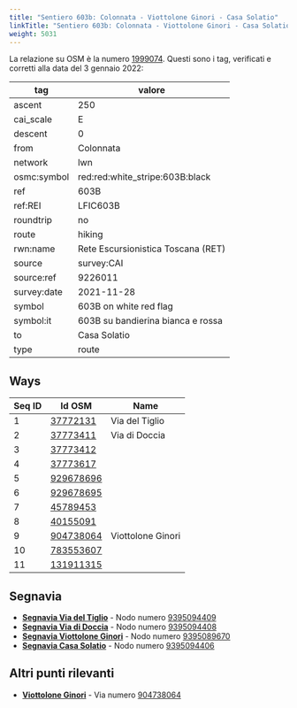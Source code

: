 ```yaml
---
title: "Sentiero 603b: Colonnata - Viottolone Ginori - Casa Solatio"
linkTitle: "Sentiero 603b: Colonnata - Viottolone Ginori - Casa Solatio"
weight: 5031
---
```


La relazione su OSM è la numero [1999074]. Questi sono i tag, verificati e corretti alla data del 3 gennaio 2022:

| tag         | valore                                 |
|-------------|----------------------------------------|
| ascent      | 250                                    |
| cai_scale   | E                                      |
| descent     | 0                                      |
| from        | Colonnata                              |
| network     | lwn                                    |
| osmc:symbol | red:red:white_stripe:603B:black        |
| ref         | 603B                                   |
| ref:REI     | LFIC603B                               |
| roundtrip   | no                                     |
| route       | hiking                                 |
| rwn:name    | Rete Escursionistica Toscana (RET)     |
| source      | survey:CAI                             |
| source:ref  | 9226011                                |
| survey:date | 2021-11-28                             |
| symbol      | 603B on white red flag                 |
| symbol:it   | 603B su bandierina bianca e rossa      |
| to          | Casa Solatio                           |
| type        | route                                  |

## Ways

| Seq ID | Id OSM       | Name                  |
|--------|--------------|-----------------------|
|  1     |  [37772131]  | Via del Tiglio        |
|  2     |  [37773411]  | Via di Doccia         |
|  3     |  [37773412]  |                       |
|  4     |  [37773617]  |                       |
|  5     |  [929678696] |                       |
|  6     |  [929678695] |                       |
|  7     |  [45789453]  |                       |
|  8     |  [40155091]  |                       |
|  9     |  [904738064] | Viottolone Ginori     |
| 10     |  [783553607] |                       |
| 11     |  [131911315] |                       |

## Segnavia

- **[Segnavia Via del Tiglio]** - Nodo numero [9395094409]
- **[Segnavia Via di Doccia]** - Nodo numero [9395094408]
- **[Segnavia Viottolone Ginori]** - Nodo numero [9395089670]
- **[Segnavia Casa Solatio]** - Nodo numero [9395094406]


## Altri punti rilevanti

- **[Viottolone Ginori]** - Via numero [904738064]

[1999074]:https://www.openstreetmap.org/relation/1999074

[37772131]:https://www.openstreetmap.org/way/37772131
[37773411]:https://www.openstreetmap.org/way/37773411
[37773412]:https://www.openstreetmap.org/way/37773412
[37773617]:https://www.openstreetmap.org/way/37773617
[929678696]:https://www.openstreetmap.org/way/929678696
[929678695]:https://www.openstreetmap.org/way/929678695
[45789453]:https://www.openstreetmap.org/way/45789453
[40155091]:https://www.openstreetmap.org/way/40155091
[904738064]:https://www.openstreetmap.org/way/904738064
[783553607]:https://www.openstreetmap.org/way/783553607
[131911315]:https://www.openstreetmap.org/way/131911315

[Segnavia Via del Tiglio]:https://commons.wikimedia.org/wiki/File:Segnavia_sentiero_3_-_Via_del_Tiglio_-_Monte_Morello.jpg
[Segnavia Via di Doccia]:https://commons.wikimedia.org/wiki/File:Segnavia_sentiero_3_-_Via_di_Doccia_-_Monte_Morello.jpg
[Segnavia Viottolone Ginori]:https://commons.wikimedia.org/wiki/File:Segnavia_sentiero_3b_-_Viottolone_Ginori_-_Monte_Morello.jpg
[Segnavia Casa Solatio]:https://commons.wikimedia.org/wiki/File:Segnavia_sentiero_3_-_Casa_Solatio_-_Monte_Morello.jpg

[Viottolone Ginori]:https://commons.wikimedia.org/wiki/File:Sentiero_CAI_3b_-_Viottolone_Ginori.jpg

[9395094409]:https://www.openstreetmap.org/node/9395094409
[9395094408]:https://www.openstreetmap.org/node/9395094408
[9395094406]:https://www.openstreetmap.org/node/9395094406
[9395089670]:https://www.openstreetmap.org/node/9395089670
